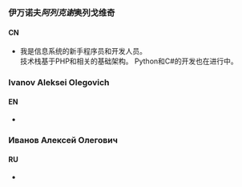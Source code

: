 ### 伊万诺夫*阿列克谢*奥列戈维奇
#### CN
- 我是信息系统的新手程序员和开发人员。  
技术栈基于PHP和相关的基础架构。 Python和C#的开发也在进行中。  
### Ivanov Aleksei Olegovich
#### EN
-
### Иванов Алексей Олегович
#### RU
-
